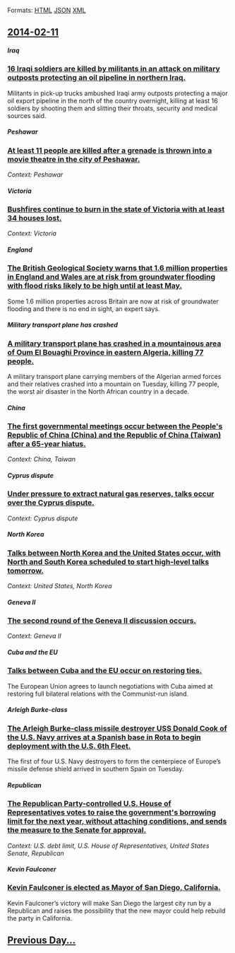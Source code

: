 
Formats: [HTML](2014/02/11/index.html)  [JSON](2014/02/11/index.json)  [XML](2014/02/11/index.xml)  

## [2014-02-11](/news/2014/02/11/index.md)

##### Iraq
### [16 Iraqi soldiers are killed by militants in an attack on military outposts protecting an oil pipeline in northern Iraq. ](/news/2014/02/11/16-iraqi-soldiers-are-killed-by-militants-in-an-attack-on-military-outposts-protecting-an-oil-pipeline-in-northern-iraq.md)
Militants in pick-up trucks ambushed Iraqi army outposts protecting a major oil export pipeline in the north of the country overnight, killing at least 16 soldiers by shooting them and slitting their throats, security and medical sources said.

##### Peshawar
### [At least 11 people are killed after a grenade is thrown into a movie theatre in the city of Peshawar. ](/news/2014/02/11/at-least-11-people-are-killed-after-a-grenade-is-thrown-into-a-movie-theatre-in-the-city-of-peshawar.md)
_Context: Peshawar_

##### Victoria
### [Bushfires continue to burn in the state of Victoria with at least 34 houses lost. ](/news/2014/02/11/bushfires-continue-to-burn-in-the-state-of-victoria-with-at-least-34-houses-lost.md)
_Context: Victoria_

##### England
### [The British Geological Society warns that 1.6 million properties in England and Wales are at risk from groundwater flooding with flood risks likely to be high until at least May. ](/news/2014/02/11/the-british-geological-society-warns-that-1-6-million-properties-in-england-and-wales-are-at-risk-from-groundwater-flooding-with-flood-risks.md)
Some 1.6 million properties across Britain are now at risk of groundwater flooding and there is no end in sight, an expert says.

##### Military transport plane has crashed
### [A military transport plane has crashed in a mountainous area of Oum El Bouaghi Province in eastern Algeria, killing 77 people. ](/news/2014/02/11/a-military-transport-plane-has-crashed-in-a-mountainous-area-of-oum-el-bouaghi-province-in-eastern-algeria-killing-77-people.md)
A military transport plane carrying members of the Algerian armed forces and their relatives crashed into a mountain on Tuesday, killing 77 people, the worst air disaster in the North African country in a decade.

##### China
### [The first governmental meetings occur between the People's Republic of China (China) and the Republic of China (Taiwan) after a 65-year hiatus. ](/news/2014/02/11/the-first-governmental-meetings-occur-between-the-people-s-republic-of-china-china-and-the-republic-of-china-taiwan-after-a-65-year-hiat.md)
_Context: China, Taiwan_

##### Cyprus dispute
### [Under pressure to extract natural gas reserves, talks occur over the Cyprus dispute. ](/news/2014/02/11/under-pressure-to-extract-natural-gas-reserves-talks-occur-over-the-cyprus-dispute.md)
_Context: Cyprus dispute_

##### North Korea
### [Talks between North Korea and the United States occur, with North and South Korea scheduled to start high-level talks tomorrow. ](/news/2014/02/11/talks-between-north-korea-and-the-united-states-occur-with-north-and-south-korea-scheduled-to-start-high-level-talks-tomorrow.md)
_Context: United States, North Korea_

##### Geneva II
### [The second round of the Geneva II discussion occurs. ](/news/2014/02/11/the-second-round-of-the-geneva-ii-discussion-occurs.md)
_Context: Geneva II_

##### Cuba and the EU
### [Talks between Cuba and the EU occur on restoring ties. ](/news/2014/02/11/talks-between-cuba-and-the-eu-occur-on-restoring-ties.md)
The European Union agrees to launch negotiations with Cuba aimed at restoring full bilateral relations with the Communist-run island.

##### Arleigh Burke-class
### [The Arleigh Burke-class missile destroyer USS Donald Cook of the U.S. Navy arrives at a Spanish base in Rota to begin deployment with the U.S. 6th Fleet. ](/news/2014/02/11/the-arleigh-burke-class-missile-destroyer-uss-donald-cook-of-the-u-s-navy-arrives-at-a-spanish-base-in-rota-to-begin-deployment-with-the-u.md)
The first of four U.S. Navy destroyers to form the centerpiece of Europe&rsquo;s missile defense shield arrived in southern Spain on Tuesday.

##### Republican
### [The Republican Party-controlled U.S. House of Representatives votes to raise the government's borrowing limit for the next year, without attaching conditions, and sends the measure to the Senate for approval. ](/news/2014/02/11/the-republican-party-controlled-u-s-house-of-representatives-votes-to-raise-the-government-s-borrowing-limit-for-the-next-year-without-att.md)
_Context: U.S. debt limit, U.S. House of Representatives, United States Senate, Republican_

##### Kevin Faulconer
### [Kevin Faulconer is elected as Mayor of San Diego, California. ](/news/2014/02/11/kevin-faulconer-is-elected-as-mayor-of-san-diego-california.md)
Kevin Faulconer’s victory will make San Diego the largest city run by a Republican and raises the possibility that the new mayor could help rebuild the party in California.

## [Previous Day...](/news/2014/02/10/index.md)

